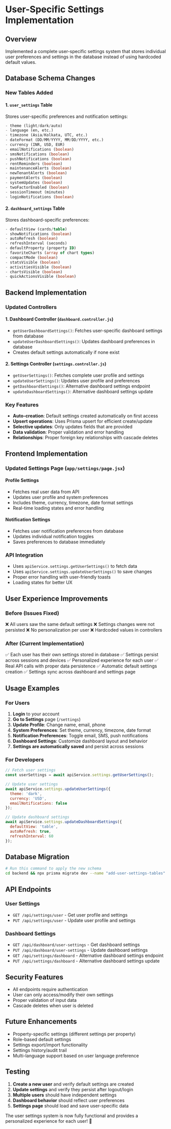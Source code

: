 # User-Specific Settings Implementation

## Overview
Implemented a complete user-specific settings system that stores individual user preferences and settings in the database instead of using hardcoded default values.

## Database Schema Changes

### New Tables Added

#### 1. `user_settings` Table
Stores user-specific preferences and notification settings:
```sql
- theme (light/dark/auto)
- language (en, etc.)
- timezone (Asia/Kolkata, UTC, etc.)
- dateFormat (DD/MM/YYYY, MM/DD/YYYY, etc.)
- currency (INR, USD, EUR)
- emailNotifications (boolean)
- smsNotifications (boolean)
- pushNotifications (boolean)
- rentReminders (boolean)
- maintenanceAlerts (boolean)
- newTenantAlerts (boolean)
- paymentAlerts (boolean)
- systemUpdates (boolean)
- twoFactorEnabled (boolean)
- sessionTimeout (minutes)
- loginNotifications (boolean)
```

#### 2. `dashboard_settings` Table
Stores dashboard-specific preferences:
```sql
- defaultView (cards/table)
- showNotifications (boolean)
- autoRefresh (boolean)
- refreshInterval (seconds)
- defaultProperty (property ID)
- favoriteCharts (array of chart types)
- compactMode (boolean)
- statsVisible (boolean)
- activitiesVisible (boolean)
- chartsVisible (boolean)
- quickActionsVisible (boolean)
```

## Backend Implementation

### Updated Controllers

#### 1. Dashboard Controller (`dashboard.controller.js`)
- `getUserDashboardSettings()`: Fetches user-specific dashboard settings from database
- `updateUserDashboardSettings()`: Updates dashboard preferences in database
- Creates default settings automatically if none exist

#### 2. Settings Controller (`settings.controller.js`)
- `getUserSettings()`: Fetches complete user profile and settings
- `updateUserSettings()`: Updates user profile and preferences
- `getDashboardSettings()`: Alternative dashboard settings endpoint
- `updateDashboardSettings()`: Alternative dashboard settings update

### Key Features
- **Auto-creation**: Default settings created automatically on first access
- **Upsert operations**: Uses Prisma upsert for efficient create/update
- **Selective updates**: Only updates fields that are provided
- **Data validation**: Proper validation and error handling
- **Relationships**: Proper foreign key relationships with cascade deletes

## Frontend Implementation

### Updated Settings Page (`app/settings/page.jsx`)

#### Profile Settings
- Fetches real user data from API
- Updates user profile and system preferences
- Includes theme, currency, timezone, date format settings
- Real-time loading states and error handling

#### Notification Settings
- Fetches user notification preferences from database
- Updates individual notification toggles
- Saves preferences to database immediately

### API Integration
- Uses `apiService.settings.getUserSettings()` to fetch data
- Uses `apiService.settings.updateUserSettings()` to save changes
- Proper error handling with user-friendly toasts
- Loading states for better UX

## User Experience Improvements

### Before (Issues Fixed)
❌ All users saw the same default settings
❌ Settings changes were not persisted
❌ No personalization per user
❌ Hardcoded values in controllers

### After (Current Implementation)
✅ Each user has their own settings stored in database
✅ Settings persist across sessions and devices
✅ Personalized experience for each user
✅ Real API calls with proper data persistence
✅ Automatic default settings creation
✅ Settings sync across dashboard and settings page

## Usage Examples

### For Users
1. **Login** to your account
2. **Go to Settings** page (`/settings`)
3. **Update Profile**: Change name, email, phone
4. **System Preferences**: Set theme, currency, timezone, date format
5. **Notification Preferences**: Toggle email, SMS, push notifications
6. **Dashboard Settings**: Customize dashboard layout and behavior
7. **Settings are automatically saved** and persist across sessions

### For Developers
```javascript
// Fetch user settings
const userSettings = await apiService.settings.getUserSettings();

// Update user settings
await apiService.settings.updateUserSettings({
  theme: 'dark',
  currency: 'USD',
  emailNotifications: false
});

// Update dashboard settings
await apiService.settings.updateDashboardSettings({
  defaultView: 'table',
  autoRefresh: true,
  refreshInterval: 60
});
```

## Database Migration
```bash
# Run this command to apply the new schema
cd backend && npx prisma migrate dev --name "add-user-settings-tables"
```

## API Endpoints

### User Settings
- `GET /api/settings/user` - Get user profile and settings
- `PUT /api/settings/user` - Update user profile and settings

### Dashboard Settings
- `GET /api/dashboard/user-settings` - Get dashboard settings
- `PUT /api/dashboard/user-settings` - Update dashboard settings
- `GET /api/settings/dashboard` - Alternative dashboard settings endpoint
- `PUT /api/settings/dashboard` - Alternative dashboard settings update

## Security Features
- All endpoints require authentication
- User can only access/modify their own settings
- Proper validation of input data
- Cascade deletes when user is deleted

## Future Enhancements
- Property-specific settings (different settings per property)
- Role-based default settings
- Settings export/import functionality
- Settings history/audit trail
- Multi-language support based on user language preference

## Testing
1. **Create a new user** and verify default settings are created
2. **Update settings** and verify they persist after logout/login
3. **Multiple users** should have independent settings
4. **Dashboard behavior** should reflect user preferences
5. **Settings page** should load and save user-specific data

The user settings system is now fully functional and provides a personalized experience for each user! 🎉 
